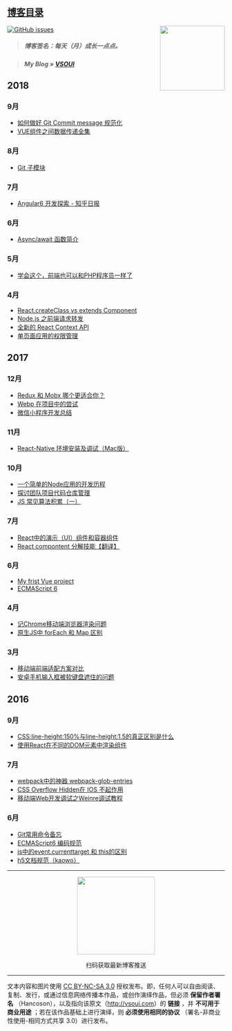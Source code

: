 ## [博客目录](https://github.com/Hancoson/blog/issues)

<img src='http://www.vsoui.com/img/qrcode430.jpg' align='right' width='150'/>


[![GitHub issues](https://img.shields.io/github/issues/Hancoson/blog.svg)](https://github.com/Hancoson/blog/issues)

> ##### 博客签名：每天（月）成长一点点。

> ##### _My Blog »_ [VSOUI](http://www.vsoui.com)

## 2018

### 9月
* [如何做好 Git Commit message 规范化](https://github.com/Hancoson/blog/issues/35)
* [VUE组件之间数据传递全集](https://github.com/Hancoson/blog/issues/34)

### 8月
* [Git 子模块](https://github.com/Hancoson/blog/issues/33)

### 7月
* [Angular6 开发探索 - 知乎日报](https://github.com/Hancoson/blog/issues/32)

### 6月
* [Async/await 函数简介 ](https://github.com/Hancoson/blog/issues/31)

### 5月
* [学会这个，前端也可以和PHP程序员一样了](https://github.com/Hancoson/blog/issues/30)

### 4月
* [React.createClass vs extends Component](https://github.com/Hancoson/blog/issues/29)
* [Node.js 之前端请求转发](https://github.com/Hancoson/blog/issues/28)
* [全新的 React Context API](https://github.com/Hancoson/blog/issues/27)
* [单页面应用的权限管理](https://github.com/Hancoson/blog/issues/26)

## 2017

### 12月
* [Redux 和 Mobx 哪个更适合你？](https://github.com/Hancoson/blog/issues/23)
* [Webp 在项目中的尝试](https://github.com/Hancoson/blog/issues/22)
* [微信小程序开发总结](https://github.com/Hancoson/blog/issues/21)

### 11月
* [React-Native 环境安装及调试（Mac版）](https://github.com/Hancoson/blog/issues/20)

### 10月
* [一个简单的Node应用的开发历程](https://github.com/Hancoson/blog/issues/19)
* [探讨团队项目代码仓库管理](https://github.com/Hancoson/blog/issues/18)
* [JS 常见算法积累（一）](https://github.com/Hancoson/blog/issues/17)

### 7月
* [React中的演示（UI）组件和容器组件](https://github.com/Hancoson/blog/issues/16)
* [React compontent 分解技能【翻译】](https://github.com/Hancoson/blog/issues/15)

### 6月
* [My frist Vue project](https://github.com/Hancoson/blog/issues/14)
* [ECMAScript 6](https://github.com/Hancoson/front-end/blob/master/materials/es6.md)

### 4月
* [记Chrome移动端浏览器渲染问题](https://github.com/Hancoson/blog/issues/13)
* [原生JS中 forEach 和 Map 区别](https://github.com/Hancoson/blog/issues/12)

### 3月
* [移动端前端适配方案对比](https://github.com/Hancoson/blog/issues/11)
* [安卓手机输入框被软键盘遮住的问题](https://github.com/Hancoson/blog/issues/10)

## 2016

### 9月
* [CSS:line-height:150%与line-height:1.5的真正区别是什么](https://github.com/Hancoson/blog/issues/9)
* [使用React在不同的DOM元素中渲染组件](https://github.com/Hancoson/blog/issues/8)

### 7月
* [webpack中的神器 webpack-glob-entries](https://github.com/Hancoson/blog/issues/7)
* [CSS Overflow Hidden在 IOS 不起作用](https://github.com/Hancoson/blog/issues/6)
* [移动端Web开发调试之Weinre调试教程](https://github.com/Hancoson/blog/issues/5)

### 6月
* [Git常用命令备忘](https://github.com/Hancoson/blog/issues/4)
* [ECMAScript6 编码规范](https://github.com/Hancoson/blog/issues/3)
* [js中的event.currenttarget 和 this的区别](https://github.com/Hancoson/blog/issues/2)
* [h5文档规范（kaowo）](https://github.com/Hancoson/blog/issues/1)

---

<div align=center>
<p></p>
<img src='http://www.vsoui.com/img/qrcode430.jpg' align='center' width='180'/>
<p>扫码获取最新博客推送</p>
</div>

---

文本内容和图片使用 [CC BY-NC-SA 3.0](http://creativecommons.org/licenses/by-nc-sa/3.0/cn) 授权发布。即，任何人可以自由阅读、复制、发行，或通过信息网络传播本作品，或创作演绎作品，但必须 **保留作者署名** （Hancoson），以及指向该原文（<http://vsoui.com>）的 **链接** ，并 **不可用于商业用途** ；若在该作品基础上进行演绎，则 **必须使用相同的协议** （署名-非商业性使用-相同方式共享 3.0）进行发布。

